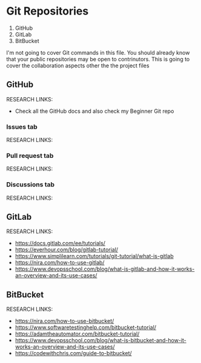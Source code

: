# Git Repositories

1. GitHub
1. GitLab
1. BitBucket

I'm not going to cover Git commands in this file. You should already know that your public repositories may be open to contrinutors. This is going to cover the collaboration aspects other the the project files

## GitHub

RESEARCH LINKS:

- Check all the GitHub docs and also check my Beginner Git repo

### Issues tab

RESEARCH LINKS:

### Pull request tab

RESEARCH LINKS:

### Discussions tab

RESEARCH LINKS:

## GitLab

RESEARCH LINKS:

- https://docs.gitlab.com/ee/tutorials/
- https://everhour.com/blog/gitlab-tutorial/
- https://www.simplilearn.com/tutorials/git-tutorial/what-is-gitlab
- https://nira.com/how-to-use-gitlab/
- https://www.devopsschool.com/blog/what-is-gitlab-and-how-it-works-an-overview-and-its-use-cases/

## BitBucket

RESEARCH LINKS:

- https://nira.com/how-to-use-bitbucket/
- https://www.softwaretestinghelp.com/bitbucket-tutorial/
- https://adamtheautomator.com/bitbucket-tutorial/
- https://www.devopsschool.com/blog/what-is-bitbucket-and-how-it-works-an-overview-and-its-use-cases/
- https://codewithchris.com/guide-to-bitbucket/

